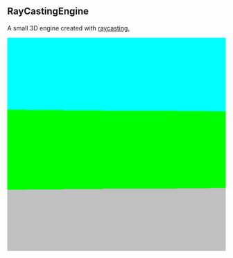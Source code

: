 ## RayCastingEngine

A small 3D engine created with [raycasting.](https://en.wikipedia.org/wiki/Ray_casting)

![Demo](/res/demo.gif)
